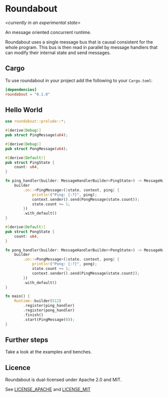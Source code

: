 # Roundabout

*\<currently in an experimental state\>*

An message oriented concurrent runtime.

Roundabout uses a single message bus that is causal consistent for the whole program.
This bus is then read in parallel by message handlers that can modify their internal state and send messages.

## Cargo

To use roundabout in your project add the following to your `Cargo.toml`:

```toml
[dependencies]
roundabout = "0.1.0"
```

## Hello World
```rust
use roundabout::prelude::*;

#[derive(Debug)]
pub struct PingMessage(u64);

#[derive(Debug)]
pub struct PongMessage(u64);

#[derive(Default)]
pub struct PingState {
    count: u64,
}

fn ping_handler(builder: MessageHandlerBuilder<PingState>) -> MessageHandlerBlueprint<PingState> {
    builder
        .on::<PingMessage>(|state, context, ping| {
            println!("Ping: {:?}", ping);
            context.sender().send(PongMessage(state.count));
            state.count += 1;
        })
        .with_default()
}

#[derive(Default)]
pub struct PongState {
    count: u64,
}

fn pong_handler(builder: MessageHandlerBuilder<PongState>) -> MessageHandlerBlueprint<PongState> {
    builder
        .on::<PongMessage>(|state, context, pong| {
            println!("Pong: {:?}", pong);
            state.count += 1;
            context.sender().send(PingMessage(state.count));
        })
        .with_default()
}

fn main() {
    Runtime::builder(512)
        .register(ping_handler)
        .register(pong_handler)
        .finish()
        .start(PingMessage(0));
}

```

## Further steps

Take a look at the examples and benches.

## Licence

Roundabout is dual-licensed under Apache 2.0 and MIT.

See [LICENSE_APACHE](LICENSE_APACHE) and [LICENSE_MIT](LICENSE_MIT)